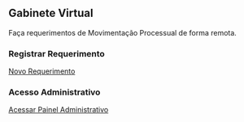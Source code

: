 ## Gabinete Virtual

Faça requerimentos de Movimentação Processual de forma remota.

### Registrar Requerimento

[Novo Requerimento](http://bit.ly/gabinetevirtualjuizado) 


### Acesso Administrativo

[Acessar Painel Administrativo](https://docs.google.com/spreadsheets/d/16_Ej2BRM-0PrdNpRKwUCtVe5q8FoDNsP9oquRSEPwik/edit?usp=sharing)
